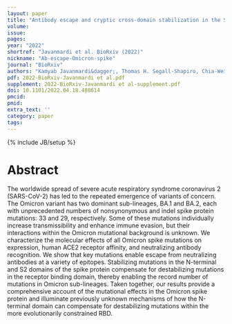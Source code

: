 ```yaml
---
layout: paper
title: "Antibody escape and cryptic cross-domain stabilization in the SARS-CoV-2 Omicron spike protein"
volume: 
issue:
pages:
year: "2022"
shortref: "Javanmardi et al. BioRxiv (2022)"
nickname: "Ab-escape-Omicron-spike"
journal: "BioRxiv"
authors: "Kamyab Javanmardi&dagger;, Thomas H. Segall-Shapiro, Chia-Wei Chou, Daniel R. Boutz, Randall J. Olsen, Xuping Xie, Hongjie Xia, Pei-Yong Shi, Charlie D. Johnson, Ankur Annapareddy, Scott Weaver, James M. Musser, Andrew D. Ellington, Ilya J. Finkelstein&dagger;, Jimmy D. Gollihar&dagger;(&dagger; co-corresponding)"
pdf: 2022-BioRxiv-Javanmardi et al.pdf
supplement: 2022-BioRxiv-Javanmardi et al-supplement.pdf
doi: 10.1101/2022.04.18.488614
pmcid:
pmid: 
extra_text: ''
category: paper
tags:
---
```

{% include JB/setup %}

# Abstract
The worldwide spread of severe acute respiratory syndrome coronavirus 2 (SARS-CoV-2) has led to the repeated emergence of variants of concern. The Omicron variant has two dominant sub-lineages, BA.1 and BA.2, each with unprecedented numbers of nonsynonymous and indel spike protein mutations: 33 and 29, respectively. Some of these mutations individually increase transmissibility and enhance immune evasion, but their interactions within the Omicron mutational background is unknown. We characterize the molecular effects of all Omicron spike mutations on expression, human ACE2 receptor affinity, and neutralizing antibody recognition. We show that key mutations enable escape from neutralizing antibodies at a variety of epitopes. Stabilizing mutations in the N-terminal and S2 domains of the spike protein compensate for destabilizing mutations in the receptor binding domain, thereby enabling the record number of mutations in Omicron sub-lineages. Taken together, our results provide a comprehensive account of the mutational effects in the Omicron spike protein and illuminate previously unknown mechanisms of how the N-terminal domain can compensate for destabilizing mutations within the more evolutionarily constrained RBD.